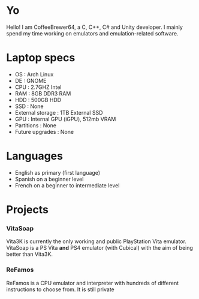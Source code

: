 # Yo

Hello! I am CoffeeBrewer64, a C, C++, C# and Unity developer.
I mainly spend my time working on emulators and emulation-related software.

# Laptop specs


- OS : Arch Linux
- DE : GNOME
- CPU : 2.7GHZ Intel
- RAM : 8GB DDR3 RAM
- HDD : 500GB HDD
- SSD : None
- External storage : 1TB External SSD
- GPU : Internal GPU (iGPU), 512mb VRAM
- Partitions : None
- Future upgrades : None

# Languages
- English as primary (first language)
- Spanish on a beginner level
- French on a beginner to intermediate level

# Projects

### VitaSoap

Vita3K is currently the only working and public PlayStation Vita emulator. VitaSoap is a PS Vita **and** PS4 emulator (with Cubical) with the aim of being better than Vita3K.

### ReFamos

ReFamos is a CPU emulator and interpreter with hundreds of different instructions to choose from. It is still private
